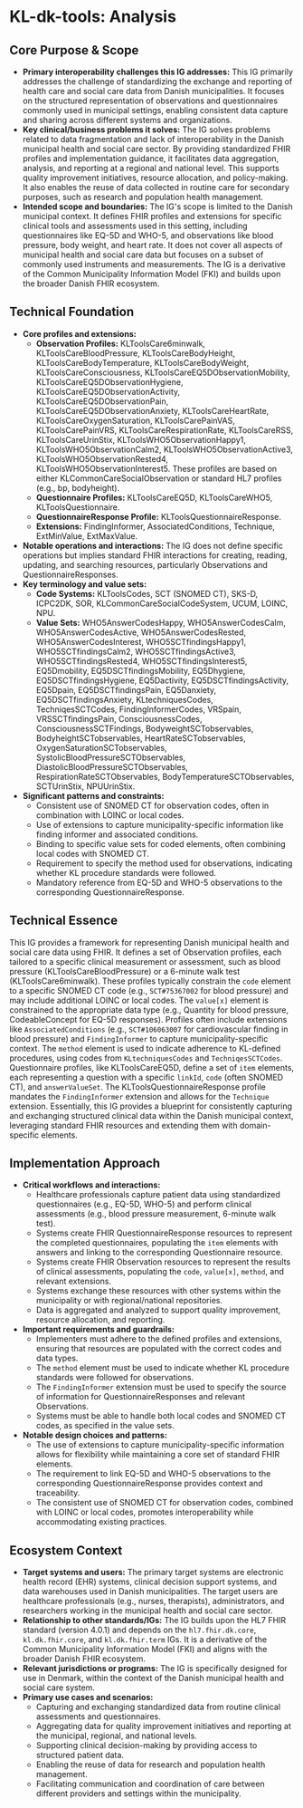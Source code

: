 # KL-dk-tools: Analysis

## Core Purpose & Scope

-   **Primary interoperability challenges this IG addresses:** This IG primarily addresses the challenge of standardizing the exchange and reporting of health care and social care data from Danish municipalities. It focuses on the structured representation of observations and questionnaires commonly used in municipal settings, enabling consistent data capture and sharing across different systems and organizations.
-   **Key clinical/business problems it solves:** The IG solves problems related to data fragmentation and lack of interoperability in the Danish municipal health and social care sector. By providing standardized FHIR profiles and implementation guidance, it facilitates data aggregation, analysis, and reporting at a regional and national level. This supports quality improvement initiatives, resource allocation, and policy-making. It also enables the reuse of data collected in routine care for secondary purposes, such as research and population health management.
-   **Intended scope and boundaries:** The IG's scope is limited to the Danish municipal context. It defines FHIR profiles and extensions for specific clinical tools and assessments used in this setting, including questionnaires like EQ-5D and WHO-5, and observations like blood pressure, body weight, and heart rate. It does not cover all aspects of municipal health and social care data but focuses on a subset of commonly used instruments and measurements. The IG is a derivative of the Common Municipality Information Model (FKI) and builds upon the broader Danish FHIR ecosystem.

## Technical Foundation

-   **Core profiles and extensions:**
    -   **Observation Profiles:** KLToolsCare6minwalk, KLToolsCareBloodPressure, KLToolsCareBodyHeight, KLToolsCareBodyTemperature, KLToolsCareBodyWeight, KLToolsCareConsciousness, KLToolsCareEQ5DObservationMobility, KLToolsCareEQ5DObservationHygiene, KLToolsCareEQ5DObservationActivity, KLToolsCareEQ5DObservationPain, KLToolsCareEQ5DObservationAnxiety, KLToolsCareHeartRate, KLToolsCareOxygenSaturation, KLToolsCarePainVAS, KLToolsCarePainVRS, KLToolsCareRespirationRate, KLToolsCareRSS, KLToolsCareUrinStix, KLToolsWHO5ObservationHappy1, KLToolsWHO5ObservationCalm2, KLToolsWHO5ObservationActive3, KLToolsWHO5ObservationRested4, KLToolsWHO5ObservationInterest5. These profiles are based on either KLCommonCareSocialObservation or standard HL7 profiles (e.g., bp, bodyheight).
    -   **Questionnaire Profiles:** KLToolsCareEQ5D, KLToolsCareWHO5, KLToolsQuestionnaire.
    -   **QuestionnaireResponse Profile:** KLToolsQuestionnaireResponse.
    -   **Extensions:** FindingInformer, AssociatedConditions, Technique, ExtMinValue, ExtMaxValue.
-   **Notable operations and interactions:** The IG does not define specific operations but implies standard FHIR interactions for creating, reading, updating, and searching resources, particularly Observations and QuestionnaireResponses.
-   **Key terminology and value sets:**
    -   **Code Systems:** KLToolsCodes, SCT (SNOMED CT), SKS-D, ICPC2DK, SOR, KLCommonCareSocialCodeSystem, UCUM, LOINC, NPU.
    -   **Value Sets:** WHO5AnswerCodesHappy, WHO5AnswerCodesCalm, WHO5AnswerCodesActive, WHO5AnswerCodesRested, WHO5AnswerCodesInterest, WHO5SCTfindingsHappy1, WHO5SCTfindingsCalm2, WHO5SCTfindingsActive3, WHO5SCTfindingsRested4, WHO5SCTfindingsInterest5, EQ5Dmobility, EQ5DSCTfindingsMobility, EQ5Dhygiene, EQ5DSCTfindingsHygiene, EQ5Dactivity, EQ5DSCTfindingsActivity, EQ5Dpain, EQ5DSCTfindingsPain, EQ5Danxiety, EQ5DSCTfindingsAnxiety, KLtechniquesCodes, TechniqesSCTCodes, FindingInformerCodes, VRSpain, VRSSCTfindingsPain, ConsciousnessCodes, ConsciousnessSCTFindings, BodyweightSCTobservables, BodyheightSCTobservables, HeartRateSCTobservables, OxygenSaturationSCTobservables, SystolicBloodPressureSCTObservables, DiastolicBloodPressureSCTObservables, RespirationRateSCTObservables, BodyTemperatureSCTObservables, SCTUrinStix, NPUUrinStix.
-   **Significant patterns and constraints:**
    -   Consistent use of SNOMED CT for observation codes, often in combination with LOINC or local codes.
    -   Use of extensions to capture municipality-specific information like finding informer and associated conditions.
    -   Binding to specific value sets for coded elements, often combining local codes with SNOMED CT.
    -   Requirement to specify the method used for observations, indicating whether KL procedure standards were followed.
    -   Mandatory reference from EQ-5D and WHO-5 observations to the corresponding QuestionnaireResponse.

## Technical Essence

This IG provides a framework for representing Danish municipal health and social care data using FHIR. It defines a set of Observation profiles, each tailored to a specific clinical measurement or assessment, such as blood pressure (KLToolsCareBloodPressure) or a 6-minute walk test (KLToolsCare6minwalk). These profiles typically constrain the `code` element to a specific SNOMED CT code (e.g., `SCT#75367002` for blood pressure) and may include additional LOINC or local codes. The `value[x]` element is constrained to the appropriate data type (e.g., Quantity for blood pressure, CodeableConcept for EQ-5D responses). Profiles often include extensions like `AssociatedConditions` (e.g., `SCT#106063007` for cardiovascular finding in blood pressure) and `FindingInformer` to capture municipality-specific context. The `method` element is used to indicate adherence to KL-defined procedures, using codes from `KLtechniquesCodes` and `TechniqesSCTCodes`. Questionnaire profiles, like KLToolsCareEQ5D, define a set of `item` elements, each representing a question with a specific `linkId`, `code` (often SNOMED CT), and `answerValueSet`. The KLToolsQuestionnaireResponse profile mandates the `FindingInformer` extension and allows for the `Technique` extension. Essentially, this IG provides a blueprint for consistently capturing and exchanging structured clinical data within the Danish municipal context, leveraging standard FHIR resources and extending them with domain-specific elements.

## Implementation Approach

-   **Critical workflows and interactions:**
    -   Healthcare professionals capture patient data using standardized questionnaires (e.g., EQ-5D, WHO-5) and perform clinical assessments (e.g., blood pressure measurement, 6-minute walk test).
    -   Systems create FHIR QuestionnaireResponse resources to represent the completed questionnaires, populating the `item` elements with answers and linking to the corresponding Questionnaire resource.
    -   Systems create FHIR Observation resources to represent the results of clinical assessments, populating the `code`, `value[x]`, `method`, and relevant extensions.
    -   Systems exchange these resources with other systems within the municipality or with regional/national repositories.
    -   Data is aggregated and analyzed to support quality improvement, resource allocation, and reporting.
-   **Important requirements and guardrails:**
    -   Implementers must adhere to the defined profiles and extensions, ensuring that resources are populated with the correct codes and data types.
    -   The `method` element must be used to indicate whether KL procedure standards were followed for observations.
    -   The `FindingInformer` extension must be used to specify the source of information for QuestionnaireResponses and relevant Observations.
    -   Systems must be able to handle both local codes and SNOMED CT codes, as specified in the value sets.
-   **Notable design choices and patterns:**
    -   The use of extensions to capture municipality-specific information allows for flexibility while maintaining a core set of standard FHIR elements.
    -   The requirement to link EQ-5D and WHO-5 observations to the corresponding QuestionnaireResponse provides context and traceability.
    -   The consistent use of SNOMED CT for observation codes, combined with LOINC or local codes, promotes interoperability while accommodating existing practices.

## Ecosystem Context

-   **Target systems and users:** The primary target systems are electronic health record (EHR) systems, clinical decision support systems, and data warehouses used in Danish municipalities. The target users are healthcare professionals (e.g., nurses, therapists), administrators, and researchers working in the municipal health and social care sector.
-   **Relationship to other standards/IGs:** The IG builds upon the HL7 FHIR standard (version 4.0.1) and depends on the `hl7.fhir.dk.core`, `kl.dk.fhir.core`, and `kl.dk.fhir.term` IGs. It is a derivative of the Common Municipality Information Model (FKI) and aligns with the broader Danish FHIR ecosystem.
-   **Relevant jurisdictions or programs:** The IG is specifically designed for use in Denmark, within the context of the Danish municipal health and social care system.
-   **Primary use cases and scenarios:**
    -   Capturing and exchanging standardized data from routine clinical assessments and questionnaires.
    -   Aggregating data for quality improvement initiatives and reporting at the municipal, regional, and national levels.
    -   Supporting clinical decision-making by providing access to structured patient data.
    -   Enabling the reuse of data for research and population health management.
    -   Facilitating communication and coordination of care between different providers and settings within the municipality.
